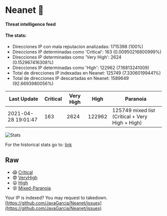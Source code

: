 # Neanet :hocho:
#### Threat intelligence feed
#### The stats:

- Direcciones IP con mala reputacion analizadas: 1715398 (100%)
- Direcciones IP determinadas como 'Critical':  163 (0.00950216800999%)
- Direcciones IP determinadas como 'Very High':  2624 (0.152967416308%)
- Direcciones IP determinadas como 'High':  122962 (7.16813241009)
- Total de direcciones IP indexadas en Neanet:  125749 (7.33060199441%)
- Total de direcciones IP descartadas en Neanet:  1589649 (92.6693980056%)

| Last Update | Critical | Very High | High | Paranoia |
| --- | --- | --- | --- | --- |
| 2021-04-28 19:01:47 | 163 | 2624 | 122962 | 125749 mixed list (Critical + Very High + High)|

![Stats](https://docs.google.com/spreadsheets/d/e/2PACX-1vSnaNMIXVabIpDJjufMlzH7poXnshF3mgd8Is1g9ytUEzVsP5my4Trn8f-xkoLLQ38xpL3HtmUexLo6/pubchart?oid=501124687&format=image)

For the historical stats go to: [link](/stats.csv)
## Raw
- :scream: [Critical](https://raw.githubusercontent.com/JavaGarcia/Neanet/master/blacklists/neanet_critical.txt)
- :fearful: [VeryHigh](https://raw.githubusercontent.com/JavaGarcia/Neanet/master/blacklists/neanet_veryHigh.txtt)
- :frowning: [High](https://raw.githubusercontent.com/JavaGarcia/Neanet/master/blacklists/neanet_high.txt)
- :dizzy_face: [Mixed-Paranoia](https://raw.githubusercontent.com/JavaGarcia/Neanet/master/blacklists/neanet_all.txt)


Your IP is indexed? You may request to takedown. [https://github.com/JavaGarcia/Neanet/issues](https://github.com/JavaGarcia/Neanet/issues)

































































































































































































































































































































































































































































































































































































































































































































































































































































































































































































































































































































































































































































































































































































































































































































































































































































































































































































































































































































































































































































































































































































































































































































































































































































































































































































































































































































































































































































































































































































































































































































































































































































































































































































































































































































































































































































































































































































































































































































































































































































































































































































































































































































































































































































































































































































































































































































































































































































































































































































































































































































































































































































































































































































































































































































































































































































































































































































































































































































































































































































































































































